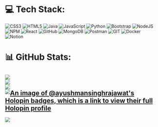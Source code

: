 
# 💻 Tech Stack:
![CSS3](https://img.shields.io/badge/css3-%231572B6.svg?style=for-the-badge&logo=css3&logoColor=white) ![HTML5](https://img.shields.io/badge/html5-%23E34F26.svg?style=for-the-badge&logo=html5&logoColor=white) ![Java](https://img.shields.io/badge/java-%23ED8B00.svg?style=for-the-badge&logo=java&logoColor=white) ![JavaScript](https://img.shields.io/badge/javascript-%23323330.svg?style=for-the-badge&logo=javascript&logoColor=%23F7DF1E) ![Python](https://img.shields.io/badge/python-3670A0?style=for-the-badge&logo=python&logoColor=ffdd54) ![Bootstrap](https://img.shields.io/badge/bootstrap-%23563D7C.svg?style=for-the-badge&logo=bootstrap&logoColor=white) ![NodeJS](https://img.shields.io/badge/node.js-6DA55F?style=for-the-badge&logo=node.js&logoColor=white) ![NPM](https://img.shields.io/badge/NPM-%23000000.svg?style=for-the-badge&logo=npm&logoColor=white) ![React](https://img.shields.io/badge/react-%2320232a.svg?style=for-the-badge&logo=react&logoColor=%2361DAFB) ![GitHub](https://img.shields.io/badge/GitHub-%23121011.svg?style=for-the-badge&logo=github&logoColor=white) ![MongoDB](https://img.shields.io/badge/MongoDB-%234ea94b.svg?style=for-the-badge&logo=mongodb&logoColor=white) ![Postman](https://img.shields.io/badge/Postman-FF6C37?style=for-the-badge&logo=postman&logoColor=white) ![GIT](https://img.shields.io/badge/Git-fc6d26?style=for-the-badge&logo=git&logoColor=white) ![Docker](https://img.shields.io/badge/docker-%230db7ed.svg?style=for-the-badge&logo=docker&logoColor=white) ![Notion](https://img.shields.io/badge/Notion-%23000000.svg?style=for-the-badge&logo=notion&logoColor=white)
# 📊 GitHub Stats:
![](https://github-readme-stats.vercel.app/api?username=AyushmanSinghRajawat&theme=dark&hide_border=false&include_all_commits=false&count_private=false)<br/>
![](https://github-readme-streak-stats.herokuapp.com/?user=AyushmanSinghRajawat&theme=dark&hide_border=false)<br/>
![](https://github-readme-stats.vercel.app/api/top-langs/?username=AyushmanSinghRajawat&theme=dark&hide_border=false&include_all_commits=false&count_private=false&layout=compact)
[![An image of @ayushmansinghrajawat's Holopin badges, which is a link to view their full Holopin profile](https://holopin.me/ayushmansinghrajawat)](https://holopin.io/@ayushmansinghrajawat)
---
[![](https://visitcount.itsvg.in/api?id=AyushmanSinghRajawat&icon=0&color=8)](https://visitcount.itsvg.in)

<!-- Proudly created with GPRM ( https://gprm.itsvg.in ) -->
